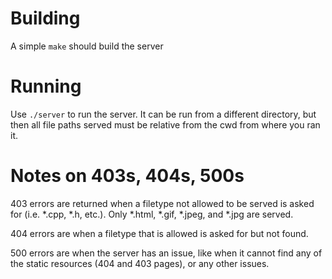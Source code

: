 # Building
A simple `make` should build the server

# Running
Use `./server` to run the server.  It can be run from a different directory,
but then all file paths served must be relative from the cwd from where
you ran it.

# Notes on 403s, 404s, 500s
403 errors are returned when a filetype not allowed to be served is asked for
(i.e. \*.cpp, \*.h, etc.).  Only \*.html, \*.gif, \*.jpeg, and \*.jpg are
served.

404 errors are when a filetype that is allowed is asked for but not found.

500 errors are when the server has an issue, like when it cannot find any
of the static resources (404 and 403 pages), or any other issues.
